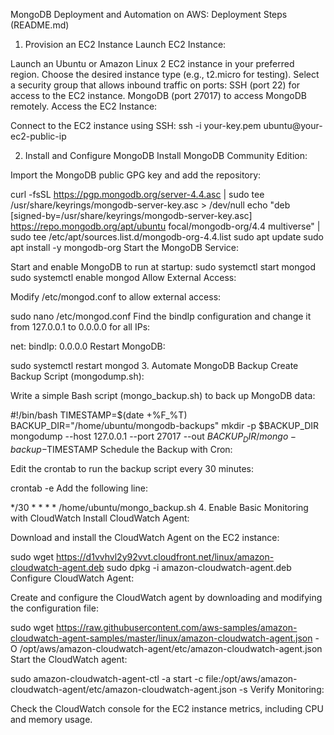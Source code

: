 MongoDB Deployment and Automation on AWS:
Deployment Steps (README.md)
1. Provision an EC2 Instance
Launch EC2 Instance:

Launch an Ubuntu or Amazon Linux 2 EC2 instance in your preferred region.
Choose the desired instance type (e.g., t2.micro for testing).
Select a security group that allows inbound traffic on ports:
SSH (port 22) for access to the EC2 instance.
MongoDB (port 27017) to access MongoDB remotely.
Access the EC2 Instance:

Connect to the EC2 instance using SSH:
ssh -i your-key.pem ubuntu@your-ec2-public-ip

2. Install and Configure MongoDB
Install MongoDB Community Edition:

Import the MongoDB public GPG key and add the repository:

curl -fsSL https://pgp.mongodb.org/server-4.4.asc | sudo tee /usr/share/keyrings/mongodb-server-key.asc > /dev/null
echo "deb [signed-by=/usr/share/keyrings/mongodb-server-key.asc] https://repo.mongodb.org/apt/ubuntu focal/mongodb-org/4.4 multiverse" | sudo tee /etc/apt/sources.list.d/mongodb-org-4.4.list
sudo apt update
sudo apt install -y mongodb-org
Start the MongoDB Service:

Start and enable MongoDB to run at startup:
sudo systemctl start mongod
sudo systemctl enable mongod
Allow External Access:

Modify /etc/mongod.conf to allow external access:

sudo nano /etc/mongod.conf
Find the bindIp configuration and change it from 127.0.0.1 to 0.0.0.0 for all IPs:

net:
  bindIp: 0.0.0.0
Restart MongoDB:

sudo systemctl restart mongod
3. Automate MongoDB Backup
Create Backup Script (mongodump.sh):

Write a simple Bash script (mongo_backup.sh) to back up MongoDB data:

#!/bin/bash
TIMESTAMP=$(date +\%F_\%T)
BACKUP_DIR="/home/ubuntu/mongodb-backups"
mkdir -p $BACKUP_DIR
mongodump --host 127.0.0.1 --port 27017 --out $BACKUP_DIR/mongo-backup-$TIMESTAMP
Schedule the Backup with Cron:

Edit the crontab to run the backup script every 30 minutes:

crontab -e
Add the following line:

*/30 * * * * /home/ubuntu/mongo_backup.sh
4. Enable Basic Monitoring with CloudWatch
Install CloudWatch Agent:

Download and install the CloudWatch Agent on the EC2 instance:

sudo wget https://d1vvhvl2y92vvt.cloudfront.net/linux/amazon-cloudwatch-agent.deb
sudo dpkg -i amazon-cloudwatch-agent.deb
Configure CloudWatch Agent:

Create and configure the CloudWatch agent by downloading and modifying the configuration file:


sudo wget https://raw.githubusercontent.com/aws-samples/amazon-cloudwatch-agent-samples/master/linux/amazon-cloudwatch-agent.json -O /opt/aws/amazon-cloudwatch-agent/etc/amazon-cloudwatch-agent.json
Start the CloudWatch agent:

sudo amazon-cloudwatch-agent-ctl -a start -c file:/opt/aws/amazon-cloudwatch-agent/etc/amazon-cloudwatch-agent.json -s
Verify Monitoring:

Check the CloudWatch console for the EC2 instance metrics, including CPU and memory usage.
